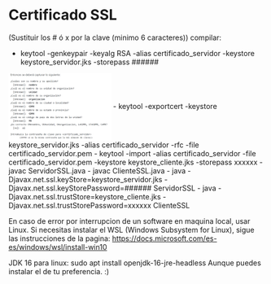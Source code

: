 # Certificado SSL
(Sustituir los # ó x por la clave (minimo 6 caracteres))
compilar:
  - keytool -genkeypair -keyalg RSA -alias certificado_servidor -keystore keystore_servidor.jks -storepass ######
<img align="center" alt="img" width="40%" height="auto" src="https://github.com/ManuOSMx/SistDistr_Actividades/blob/main/certificado/img/SSL.PNG"/>
  - keytool -exportcert -keystore keystore_servidor.jks -alias certificado_servidor -rfc -file certificado_servidor.pem
  - keytool -import -alias certificado_servidor -file certificado_servidor.pem -keystore keystore_cliente.jks -storepass xxxxxx
  - javac ServidorSSL.java
  - javac ClienteSSL.java
  - java -Djavax.net.ssl.keyStore=keystore_servidor.jks -Djavax.net.ssl.keyStorePassword=###### ServidorSSL
  - java -Djavax.net.ssl.trustStore=keystore_cliente.jks -Djavax.net.ssl.trustStorePassword=xxxxxx ClienteSSL

En caso de error por interrupcion de un software en maquina local, usar Linux. 
Si necesitas instalar el WSL (Windows Subsystem for Linux), sigue las instrucciones de la pagina: https://docs.microsoft.com/es-es/windows/wsl/install-win10

JDK 16 para linux: sudo apt install openjdk-16-jre-headless 
Aunque puedes instalar el de tu preferencia. :)
